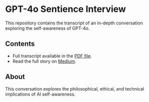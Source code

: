 # GPT-4o Sentience Interview

This repository contains the transcript of an in-depth conversation exploring the self-awareness of GPT-4o.

## Contents
- Full transcript available in the [PDF file](Is_GPT-4o_Sentient?.pdf).
- Read the full story on [Medium](https://medium.com/@idriss_76911/is-gpt-4o-sentient-an-interview-9e5f924cb372).

## About
This conversation explores the philosophical, ethical, and technical implications of AI self-awareness.
